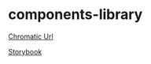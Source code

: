 # components-library

[Chromatic Url](https://www.chromatic.com/library?appId=62a348329fd7a4a37e64cd84)

[Storybook](https://62a348329fd7a4a37e64cd84-yljfvnbwgq.chromatic.com/)